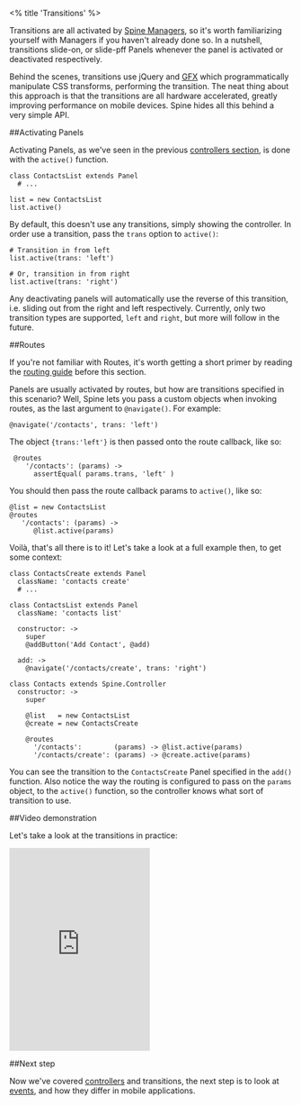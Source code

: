 <% title 'Transitions' %>

Transitions are all activated by [Spine Managers](<%= docs_path("manager") %>), so it's worth familiarizing yourself with Managers if you haven't already done so. In a nutshell, transitions slide-on, or slide-pff Panels whenever the panel is activated or deactivated respectively. 

Behind the scenes, transitions use jQuery and [GFX](http://maccman.github.com/gfx) which programmatically manipulate CSS transforms, performing the transition. The neat thing about this approach is that the transitions are all hardware accelerated, greatly improving performance on mobile devices. Spine hides all this behind a very simple API.

##Activating Panels

Activating Panels, as we've seen in the previous [controllers section](<%= mobile_path("controllers") %>), is done with the `active()` function.

    class ContactsList extends Panel
      # ...
      
    list = new ContactsList
    list.active()
    
By default, this doesn't use any transitions, simply showing the controller. In order use a transition, pass the `trans` option to `active()`:
    
    # Transition in from left
    list.active(trans: 'left')
    
    # Or, transition in from right
    list.active(trans: 'right')
    
Any deactivating panels will automatically use the reverse of this transition, i.e. sliding out from the right and left respectively. Currently, only two transition types are supported, `left` and `right`, but more will follow in the future.

##Routes

If you're not familiar with Routes, it's worth getting a short primer by reading the [routing guide](<%= docs_path("routing") %>) before this section.

Panels are usually activated by routes, but how are transitions specified in this scenario? Well, Spine lets you pass a custom objects when invoking routes, as the last argument to `@navigate()`. For example:

    @navigate('/contacts', trans: 'left')
    
The object `{trans:'left'}` is then passed onto the route callback, like so:

     @routes
        '/contacts': (params) -> 
          assertEqual( params.trans, 'left' )
          
You should then pass the route callback params to `active()`, like so:

    @list = new ContactsList
    @routes
       '/contacts': (params) -> 
          @list.active(params)
          
Voilà, that's all there is to it! Let's take a look at a full example then, to get some context:   

    class ContactsCreate extends Panel
      className: 'contacts create'
      # ...

    class ContactsList extends Panel
      className: 'contacts list'

      constructor: ->
        super
        @addButton('Add Contact', @add)

      add: ->
        @navigate('/contacts/create', trans: 'right')
    
    class Contacts extends Spine.Controller
      constructor: -> 
        super

        @list   = new ContactsList
        @create = new ContactsCreate

        @routes
          '/contacts':        (params) -> @list.active(params)
          '/contacts/create': (params) -> @create.active(params)

You can see the transition to the `ContactsCreate` Panel specified in the `add()` function. Also notice the way the routing is configured to pass on the `params` object, to the `active()` function, so the controller knows what sort of transition to use. 

##Video demonstration

Let's take a look at the transitions in practice:

<iframe src="http://player.vimeo.com/video/29557829?title=0&amp;byline=0&amp;portrait=0" width="250" height="360" frameborder="0" webkitAllowFullScreen allowFullScreen></iframe>

##Next step

Now we've covered [controllers](<%= mobile_path("controllers") %>) and transitions, the next step is to look at [events](<%= mobile_path("events") %>), and how they differ in mobile applications. 